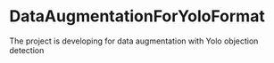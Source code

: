# DataAugmentationForYoloFormat
The project is developing for data augmentation with Yolo objection detection 
